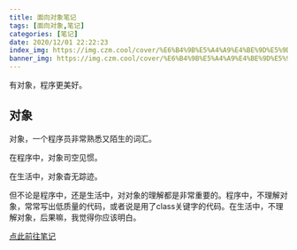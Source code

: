 ```yaml
---
title: 面向对象笔记
tags: [面向对象,笔记]
categories: [笔记]
date: 2020/12/01 22:22:23
index_img: https://img.czm.cool/cover/%E6%B4%9B%E5%A4%A9%E4%BE%9D%E5%9D%90%E5%9C%A8%E6%B3%95%E6%9D%96%E4%B8%8A.png
banner_img: https://img.czm.cool/cover/%E6%B4%9B%E5%A4%A9%E4%BE%9D%E5%9D%90%E5%9C%A8%E6%B3%95%E6%9D%96%E4%B8%8A.png
---
```


有对象，程序更美好。

<!--more-->

## 对象

对象，一个程序员非常熟悉又陌生的词汇。

在程序中，对象司空见惯。

在生活中，对象杳无踪迹。

但不论是程序中，还是生活中，对对象的理解都是非常重要的。程序中，不理解对象，常常写出低质量的代码，或者说是用了class关键字的代码。在生活中，不理解对象，后果嘛，我觉得你应该明白。

[点此前往笔记](https://oop.czm.cool)